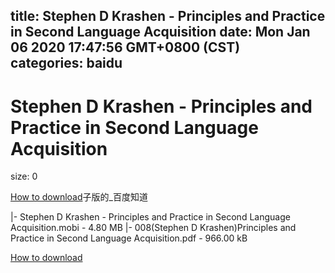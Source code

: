 
title: Stephen D Krashen - Principles and Practice in Second Language Acquisition
date: Mon Jan 06 2020 17:47:56 GMT+0800 (CST)    
categories: baidu
---

# Stephen D Krashen - Principles and Practice in Second Language Acquisition
size: 0
 
 

[How to download](https://bpcam.bemobtrk.com/go/2ceec3aa-1ca2-46d6-b9ff-aaa5c184517c?jno=1257)子版的_百度知道
 
|- Stephen D Krashen - Principles and Practice in Second Language Acquisition.mobi - 4.80 MB
|- 008(Stephen D Krashen)Principles and Practice in Second Language Acquisition.pdf - 966.00 kB

[How to download](https://bpcam.bemobtrk.com/go/2ceec3aa-1ca2-46d6-b9ff-aaa5c184517c?jno=1233)